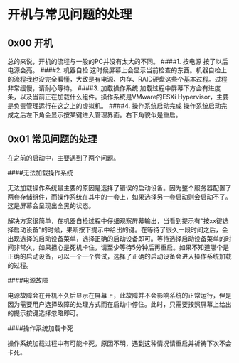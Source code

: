 开机与常见问题的处理
==============

0x00 开机
------------------

总的来说，开机的流程与一般的PC并没有太大的不同。
####1. 按电源
按了以后电源会亮。
####2. 机器自检
这时候屏幕上会显示当前检查的东西。机器自检上的流程我也没完全看懂，大致是有电源、内存、RAID硬盘这些个基本过程。过程非常缓慢，请耐心等待。
####3. 加载操作系统
加载过程中屏幕下方会有进度条，以及当前正在加载什么组件。操作系统是VMware的ESXi Hypervisor，主要是负责管理运行在这之上的虚拟机。
####4. 操作系统启动完成
操作系统启动完成之后左下角会显示按某键进入管理界面。右下角貌似是重启。

0x01 常见问题的处理
-----------------------
在之前的启动中，主要遇到了两个问题。

####无法加载操作系统

无法加载操作系统最主要的原因是选择了错误的启动设备。因为整个服务器配置了两套存储组件，而操作系统在其中的一套上，如果选择另一套启动则会启动不了。这是屏幕会呈现出全黑的状态。

解决方案很简单，在机器自检过程中仔细观察屏幕输出，当看到提示有“按xx键选择启动设备”的时候，果断按下提示中给出的键。在等待了很久一段时间之后，会出现选择的启动设备菜单，选择正确的启动设备即可。等待选择启动设备菜单的时间非常久，如果担心是死机卡住，请至少等待5分钟后再重启。如果不知道哪个是正确的启动设备，可以一个一个尝试，选择了正确的启动设备会进入操作系统加载的过程。

####电源故障

电源故障会在开机不久后显示在屏幕上，此故障并不会影响系统的正常运行，但是因为需要用户选择故障的处理方式而在启动中停住。此时，只需要按照屏幕上给出的提示按键选择忽略即可。

####操作系统加载卡死

操作系统加载过程中有可能卡死，原因不明，遇到这种情况请重启并祈祷下次不会卡死。

